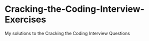 # Cracking-the-Coding-Interview-Exercises
My solutions to the Cracking the Coding Interview Questions
